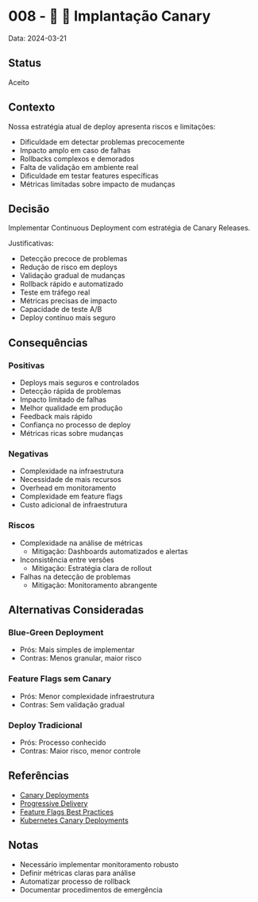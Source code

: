 # 008 - 🚀 🐤 Implantação Canary

Data: 2024-03-21

## Status

Aceito

## Contexto

Nossa estratégia atual de deploy apresenta riscos e limitações:
- Dificuldade em detectar problemas precocemente
- Impacto amplo em caso de falhas
- Rollbacks complexos e demorados
- Falta de validação em ambiente real
- Dificuldade em testar features específicas
- Métricas limitadas sobre impacto de mudanças

## Decisão

Implementar Continuous Deployment com estratégia de Canary Releases.

Justificativas:
- Detecção precoce de problemas
- Redução de risco em deploys
- Validação gradual de mudanças
- Rollback rápido e automatizado
- Teste em tráfego real
- Métricas precisas de impacto
- Capacidade de teste A/B
- Deploy contínuo mais seguro

## Consequências

### Positivas

- Deploys mais seguros e controlados
- Detecção rápida de problemas
- Impacto limitado de falhas
- Melhor qualidade em produção
- Feedback mais rápido
- Confiança no processo de deploy
- Métricas ricas sobre mudanças

### Negativas

- Complexidade na infraestrutura
- Necessidade de mais recursos
- Overhead em monitoramento
- Complexidade em feature flags
- Custo adicional de infraestrutura

### Riscos

- Complexidade na análise de métricas
  - Mitigação: Dashboards automatizados e alertas
- Inconsistência entre versões
  - Mitigação: Estratégia clara de rollout
- Falhas na detecção de problemas
  - Mitigação: Monitoramento abrangente

## Alternativas Consideradas

### Blue-Green Deployment
- Prós: Mais simples de implementar
- Contras: Menos granular, maior risco

### Feature Flags sem Canary
- Prós: Menor complexidade infraestrutura
- Contras: Sem validação gradual

### Deploy Tradicional
- Prós: Processo conhecido
- Contras: Maior risco, menor controle

## Referências

- [Canary Deployments](https://martinfowler.com/bliki/CanaryRelease.html)
- [Progressive Delivery](https://www.split.io/blog/progressive-delivery-overview/)
- [Feature Flags Best Practices](https://launchdarkly.com/blog/best-practices-feature-flags/)
- [Kubernetes Canary Deployments](https://kubernetes.io/docs/concepts/cluster-administration/manage-deployment/#canary-deployments)

## Notas

- Necessário implementar monitoramento robusto
- Definir métricas claras para análise
- Automatizar processo de rollback
- Documentar procedimentos de emergência 